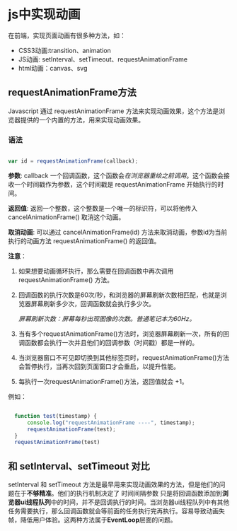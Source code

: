 # js中实现动画

在前端，实现页面动画有很多种方法，如：

- CSS3动画:transition、animation
- JS动画: setInterval、setTimeout、requestAnimationFrame
- html动画：canvas、svg


## requestAnimationFrame方法

Javascript 通过 requestAnimationFrame 方法来实现动画效果，这个方法是浏览器提供的一个内置的方法，用来实现动画效果。

### 语法

```javascript

var id = requestAnimationFrame(callback);

```

**参数**: callback 一个回调函数，这个函数会*在浏览器重绘之前调用*。这个函数会接收一个时间戳作为参数，这个时间戳是 requestAnimationFrame 开始执行的时间。

**返回值**: 返回一个整数，这个整数是一个唯一的标识符，可以将他传入 cancelAnimationFrame() 取消这个动画。

**取消动画**: 可以通过 cancelAnimationFrame(id) 方法来取消动画，参数id为当前执行的动画方法 requestAnimationFrame() 的返回值。

**注意**：

1. 如果想要动画循环执行，那么需要在回调函数中再次调用 requestAnimationFrame() 方法。

2. 回调函数的执行次数是60次/秒，和浏览器的屏幕刷新次数相匹配，也就是浏览器屏幕刷新多少次，回调函数就会执行多少次。

    *屏幕刷新次数：屏幕每秒出现图像的次数。普通笔记本为60Hz。*

3. 当有多个requestAnimationFrame()方法时，浏览器屏幕刷新一次，所有的回调函数都会执行一次并且他们的回调参数（时间戳）都是一样的。

4. 当浏览器窗口不可见即切换到其他标签页时，requestAnimationFrame()方法会暂停执行，当再次回到页面窗口才会重启，以提升性能。

5. 每执行一次requestAnimationFrame()方法，返回值就会 +1。

例如：

```javascript

  function test(timestamp) {
      console.log("requestAnimationFrame ----", timestamp);
      requestAnimationFrame(test);
  }
  requestAnimationFrame(test)

```


## 和 setInterval、setTimeout 对比

setInterval 和 setTimeout 方法是最早用来实现动画效果的方法，但是他们的问题在于**不够精准**。他们的执行机制决定了 时间间隔参数 只是将回调函数添加到**浏览器ui线程队列**中的时间，并不是回调执行的时间。当浏览器ui线程队列中有其他任务需要执行，那么回调函数就会等前面的任务执行完再执行。容易导致动画失帧，降低用户体验。这两种方法属于**EventLoop**层面的问题。


